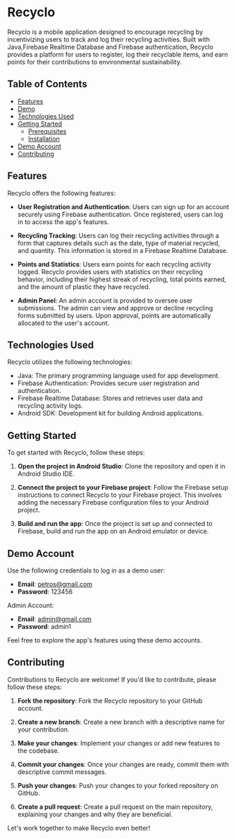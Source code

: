 # Recyclo

Recyclo is a mobile application designed to encourage recycling by incentivizing users to track and log their recycling activities. Built with Java,Firebase Realtime Database and Firebase authentication, Recyclo provides a platform for users to register, log their recyclable items, and earn points for their contributions to environmental sustainability.

## Table of Contents
- [Features](#features)
- [Demo](#demo)
- [Technologies Used](#technologies-used)
- [Getting Started](#getting-started)
  - [Prerequisites](#prerequisites)
  - [Installation](#installation)
- [Demo Account](#demo-account)
- [Contributing](#contributing)

## Features
Recyclo offers the following features:

- **User Registration and Authentication**: Users can sign up for an account securely using Firebase authentication. Once registered, users can log in to access the app's features.

- **Recycling Tracking**: Users can log their recycling activities through a form that captures details such as the date, type of material recycled, and quantity. This information is stored in a Firebase Realtime Database.

- **Points and Statistics**: Users earn points for each recycling activity logged. Recyclo provides users with statistics on their recycling behavior, including their highest streak of recycling, total points earned, and the amount of plastic they have recycled.

- **Admin Panel**: An admin account is provided to oversee user submissions. The admin can view and approve or decline recycling forms submitted by users. Upon approval, points are automatically allocated to the user's account.


## Technologies Used
Recyclo utilizes the following technologies:

- Java: The primary programming language used for app development.
- Firebase Authentication: Provides secure user registration and authentication.
- Firebase Realtime Database: Stores and retrieves user data and recycling activity logs.
- Android SDK: Development kit for building Android applications.

## Getting Started

To get started with Recyclo, follow these steps:

1. **Open the project in Android Studio**: Clone the repository and open it in Android Studio IDE.

2. **Connect the project to your Firebase project**: Follow the Firebase setup instructions to connect Recyclo to your Firebase project. This involves adding the necessary Firebase configuration files to your Android project.

3. **Build and run the app**: Once the project is set up and connected to Firebase, build and run the app on an Android emulator or device.

## Demo Account

Use the following credentials to log in as a demo user:

- **Email**: petros@gmail.com
- **Password**: 123456

Admin Account:

- **Email**: admin@gmail.com
- **Password**: admin1

Feel free to explore the app's features using these demo accounts.

## Contributing

Contributions to Recyclo are welcome! If you'd like to contribute, please follow these steps:

1. **Fork the repository**: Fork the Recyclo repository to your GitHub account.

2. **Create a new branch**: Create a new branch with a descriptive name for your contribution.

3. **Make your changes**: Implement your changes or add new features to the codebase.

4. **Commit your changes**: Once your changes are ready, commit them with descriptive commit messages.

5. **Push your changes**: Push your changes to your forked repository on GitHub.

6. **Create a pull request**: Create a pull request on the main repository, explaining your changes and why they are beneficial.

Let's work together to make Recyclo even better!


 
